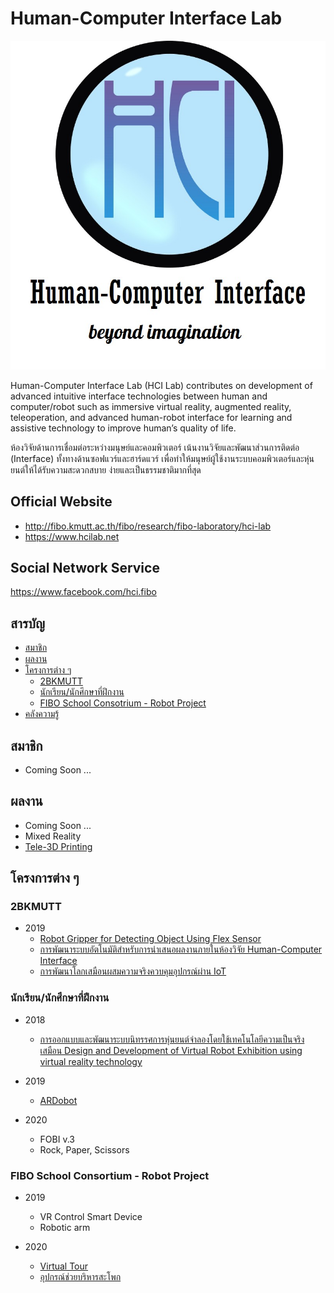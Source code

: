 # Human-Computer Interface Lab

![HCI Lab Logo](src/logo.jpg)

Human-Computer Interface Lab (HCI Lab) contributes on development of advanced intuitive interface technologies between human and computer/robot such as immersive virtual reality, augmented reality, teleoperation, and advanced human-robot interface for learning and assistive technology to improve human’s quality of life.

ห้องวิจัยด้านการเชื่อมต่อระหว่างมนุษย์และคอมพิวเตอร์ เน้นงานวิจัยและพัฒนาส่วนการติดต่อ (Interface) ทั้งทางด้านซอฟแวร์และฮาร์ดแวร์ เพื่อทำให้มนุษย์ผู้ใช้งานระบบคอมพิวเตอร์และหุ่นยนต์ให้ได้รับความสะดวกสบาย ง่ายและเป็นธรรมชาติมากที่สุด

## Official Website

- http://fibo.kmutt.ac.th/fibo/research/fibo-laboratory/hci-lab
- https://www.hcilab.net

## Social Network Service

https://www.facebook.com/hci.fibo

## สารบัญ

- [สมาชิก](#สมาชิก)
- [ผลงาน](#ผลงาน)
- [โครงการต่าง ๆ](#โครงการต่าง-ๆ)
  - [2BKMUTT](#2BKMUTT)
  - [นักเรียน/นักศึกษาที่ฝึกงาน](#นักเรียนนักศึกษาที่ฝึกงาน)
  - [FIBO School Consotrium - Robot Project](#fibo-school-consortium---robot-project)
- [คลังความรู้](https://github.com/fibohcilab/HCI-Learning)

## สมาชิก

- Coming Soon ...

## ผลงาน

- Coming Soon ...
- Mixed Reality
- [Tele-3D Printing](https://www.tele3dprinting.com)

## โครงการต่าง ๆ

### 2BKMUTT

- 2019
  - [Robot Gripper for Detecting Object Using Flex Sensor](https://github.com/fibohcilab/2bkmutt-2019-Robot-Gripper-for-Detecting-Object-Using-Flex-Sensor)
  - [การพัฒนาระบบอัตโนมัติสำหรับการนำเสนอผลงานภายในห้องวิจัย Human-Computer Interface](https://github.com/fibohcilab/2bkmutt-2019--Human-Computer-Interface)
  - [การพัฒนาโลกเสมือนผสมความจริงควบคุมอุปกรณ์ผ่าน IoT](https://github.com/fibohcilab/2bkmutt-2019--IoT)

### นักเรียน/นักศึกษาที่ฝึกงาน

- 2018
  - [การออกแบบและพัฒนาระบบนิทรรศการหุ่นยนต์จำลองโดยใช้เทคโนโลยีความเป็นจริงเสมือน Design and Development of Virtual Robot Exhibition using virtual reality technology](Project/internship/2018/Design%20and%20Development%20of%20Virtual%20Robot%20Exhibition%20using%20Virtual%20Reality%20Technology)

- 2019
  - [ARDobot](https://github.com/fibohcilab/internship-2019-ARDobot)

- 2020
  - FOBI v.3
  - Rock, Paper, Scissors

### FIBO School Consortium - Robot Project


- 2019
  - VR Control Smart Device
  - Robotic arm

- 2020
  - [Virtual Tour](Project/school%20consortium/2020/virtual%20tour)
  - [อุปกรณ์ช่วยบริหารสะโพก](Project/school%20consortium/2020/rehabilitation)
